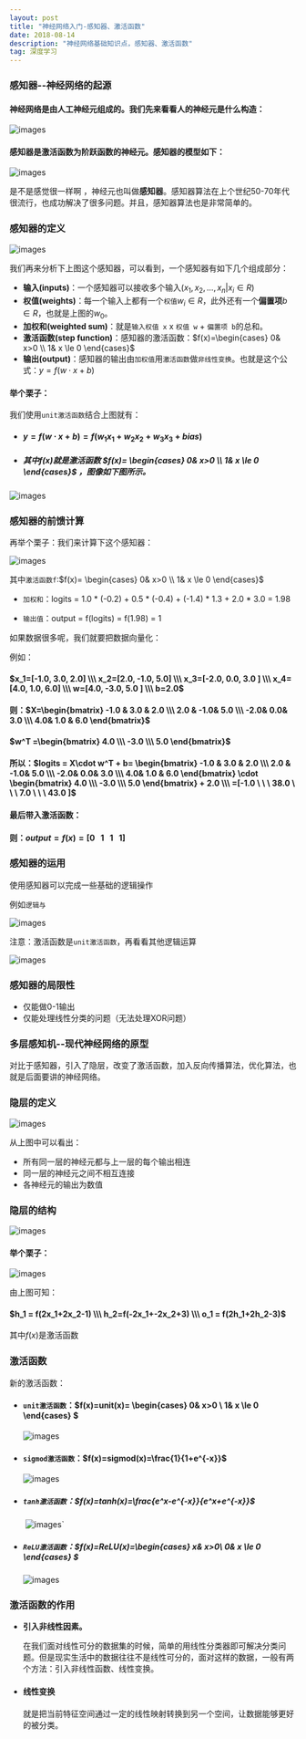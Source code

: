 ```yaml
---
layout: post
title: "神经网络入门-感知器、激活函数"
date: 2018-08-14
description: "神经网络基础知识点，感知器、激活函数"
tag: 深度学习
---
```




### 感知器--神经网络的起源

#### 神经网络是由人工神经元组成的。我们先来看看人的神经元是什么构造：

![images](/images/dl/47.png)



#### 感知器是激活函数为阶跃函数的神经元。感知器的模型如下：

![images](/images/dl/48.png)

是不是感觉很一样啊 ，神经元也叫做**感知器**。感知器算法在上个世纪50-70年代很流行，也成功解决了很多问题。并且，感知器算法也是非常简单的。 

### 感知器的定义

![images](/images/dl/48.png)

我们再来分析下上图这个感知器，可以看到，一个感知器有如下几个组成部分：

- **输入(inputs)**：一个感知器可以接收多个输入$(x_1,x_2,...,x_n \vert  x_i \in R)$
- **权值(weights)**：每一个输入上都有一个`权值`$w_i \in R$，此外还有一个**偏置项**$b \in R$，也就是上图的$w_0$。
- **加权和(weighted sum)**：就是`输入权值 x`    x    `权值 w`    +   `偏置项 b`的总和。
- **激活函数(step function)**：感知器的激活函数：$f(x)=\begin{cases} 0&  x>0 \\ 1& x  \le 0 \end{cases}$
- **输出(output)**：感知器的输出由`加权值`用`激活函数`做`非线性变换`。也就是这个公式：$y=f(w\cdot x +b )$

#### 举个栗子：

我们使用`unit激活函数`结合上图就有：

- #### $y=f(w\cdot x +b )=f(w_1x_1+w_2x_2+w_3x_3+bias)$

- ##### 其中$f(x)$就是激活函数 $f(x)=  \begin{cases} 0&  x>0 \\ 1& x  \le 0 \end{cases}$ ，图像如下图所示。

![images](/images/dl/49.png)

### 感知器的前馈计算

再举个栗子：我们来计算下这个感知器：

![images](/images/dl/53.png)

其中`激活函数f`:$f(x)=  \begin{cases} 0&  x>0 \\ 1& x  \le 0 \end{cases}$

- `加权和`：logits  =  1.0 \* (-0.2) + 0.5 \* (-0.4) + (-1.4) \* 1.3 + 2.0 \* 3.0  =  1.98

- `输出值`：output = f(logits) = f(1.98) = 1

如果数据很多呢，我们就要把数据向量化：

例如：

#### $x_1=[-1.0, 3.0, 2.0] \\\ x_2=[2.0, -1.0, 5.0] \\\ x_3=[-2.0, 0.0, 3.0 ] \\\ x_4=[4.0, 1.0, 6.0] \\\ w=[4.0, -3.0, 5.0 ] \\\ b=2.0$

#### 则：$X=\begin{bmatrix}  -1.0 & 3.0 & 2.0 \\\ 2.0 & -1.0& 5.0 \\\ -2.0& 0.0& 3.0 \\\ 4.0& 1.0 & 6.0  \end{bmatrix}$

#### $w^T =\begin{bmatrix} 4.0 \\\ -3.0 \\\ 5.0 \end{bmatrix}$

#### 所以：$logits =  X\cdot w^T + b= \begin{bmatrix}  -1.0 & 3.0 & 2.0 \\\ 2.0 & -1.0& 5.0 \\\ -2.0& 0.0& 3.0 \\\ 4.0& 1.0 & 6.0  \end{bmatrix} \cdot \begin{bmatrix} 4.0 \\\ -3.0 \\\ 5.0 \end{bmatrix} + 2.0 \\\ =[-1.0 \ \ \  38.0 \ \ \ 7.0 \ \ \ 43.0 ]$

#### 最后带入激活函数：

#### 则：$output = f(x)=[0\ \ \ 1 \ \ \ 1 \ \ \ 1 ]$



### 感知器的运用

使用感知器可以完成一些基础的逻辑操作

例如`逻辑与`

![images](/images/dl/54.png)



注意：激活函数是`unit激活函数`，再看看其他逻辑运算

![images](/images/dl/55.png)



### 感知器的局限性

- 仅能做0-1输出
- 仅能处理线性分类的问题（无法处理XOR问题）



### 多层感知机--现代神经网络的原型

对比于感知器，引入了隐层，改变了激活函数，加入反向传播算法，优化算法，也就是后面要讲的神经网络。



### 隐层的定义

![images](/images/dl/56.png)

从上图中可以看出：

- 所有同一层的神经元都与上一层的每个输出相连
- 同一层的神经元之间不相互连接
- 各神经元的输出为数值



### 隐层的结构

![images](/images/dl/57.png)



#### 举个栗子：

![images](/images/dl/58.png)

由上图可知：

#### $h_1 = f(2x_1+2x_2-1) \\\ h_2=f(-2x_1+-2x_2+3) \\\ o_1 = f(2h_1+2h_2-3)$

其中$f(x)$是激活函数



### 激活函数

新的激活函数：

- #### **`unit激活函数`**：$f(x)=unit(x)=  \begin{cases} 0&  x>0 \\ 1& x  \le 0 \end{cases} $

  ![images](/images/dl/49.png)

- #### **`sigmod激活函数`**：$f(x)=sigmod(x)=\frac{1}{1+e^{-x}}$

  ![images](/images/dl/50.png)

- ##### **`tanh激活函数`**：$f(x)=tanh(x)=\frac{e^x-e^{-x}}{e^x+e^{-x}}$

  ​							    ![images](/images/dl/51.png)`

- ##### `ReLU激活函数`：$f(x)=ReLU(x)=\begin{cases} x& x>0\\ 0& x \le 0 \end{cases} $

  ![images](/images/dl/52.png)



### 激活函数的作用

- **引入非线性因素。** 

  在我们面对线性可分的数据集的时候，简单的用线性分类器即可解决分类问题。但是现实生活中的数据往往不是线性可分的，面对这样的数据，一般有两个方法：引入非线性函数、线性变换。 

- #### 线性变换

  就是把当前特征空间通过一定的线性映射转换到另一个空间，让数据能够更好的被分类。 



